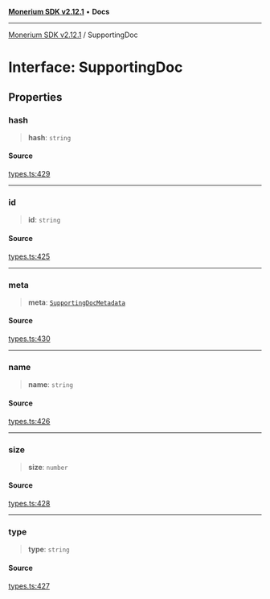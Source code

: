 [**Monerium SDK v2.12.1**](../README.md) • **Docs**

---

[Monerium SDK v2.12.1](../README.md) / SupportingDoc

# Interface: SupportingDoc

## Properties

### hash

> **hash**: `string`

#### Source

[types.ts:429](https://github.com/monerium/js-monorepo/blob/d7b4845046d718e3ed53164705f9a159eb0876ba/packages/sdk/src/types.ts#L429)

---

### id

> **id**: `string`

#### Source

[types.ts:425](https://github.com/monerium/js-monorepo/blob/d7b4845046d718e3ed53164705f9a159eb0876ba/packages/sdk/src/types.ts#L425)

---

### meta

> **meta**: [`SupportingDocMetadata`](SupportingDocMetadata.md)

#### Source

[types.ts:430](https://github.com/monerium/js-monorepo/blob/d7b4845046d718e3ed53164705f9a159eb0876ba/packages/sdk/src/types.ts#L430)

---

### name

> **name**: `string`

#### Source

[types.ts:426](https://github.com/monerium/js-monorepo/blob/d7b4845046d718e3ed53164705f9a159eb0876ba/packages/sdk/src/types.ts#L426)

---

### size

> **size**: `number`

#### Source

[types.ts:428](https://github.com/monerium/js-monorepo/blob/d7b4845046d718e3ed53164705f9a159eb0876ba/packages/sdk/src/types.ts#L428)

---

### type

> **type**: `string`

#### Source

[types.ts:427](https://github.com/monerium/js-monorepo/blob/d7b4845046d718e3ed53164705f9a159eb0876ba/packages/sdk/src/types.ts#L427)
